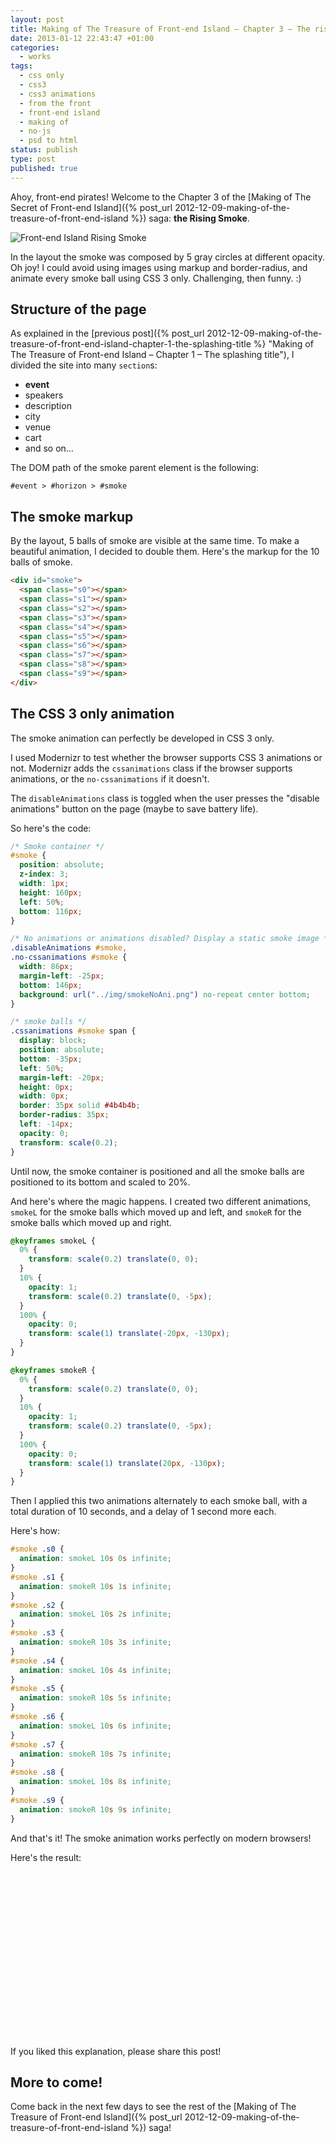 ```yaml
---
layout: post
title: Making of The Treasure of Front-end Island – Chapter 3 – The rising smoke
date: 2013-01-12 22:43:47 +01:00
categories:
  - works
tags:
  - css only
  - css3
  - css3 animations
  - from the front
  - front-end island
  - making of
  - no-js
  - psd to html
status: publish
type: post
published: true
---
```


Ahoy, front-end pirates! Welcome to the Chapter 3 of the [Making of The Secret of Front-end Island]({% post_url 2012-12-09-making-of-the-treasure-of-front-end-island %}) saga: **the Rising Smoke**.

![Front-end Island Rising Smoke](/assets/post-images/Front-end-Island-Rising-Smoke-709x237.png)

In the layout the smoke was composed by 5 gray circles at different opacity. Oh joy! I could avoid using images using markup and border-radius, and animate every smoke ball using CSS 3 only. Challenging, then funny. :)

## Structure of the page

As explained in the [previous post]({% post_url 2012-12-09-making-of-the-treasure-of-front-end-island-chapter-1-the-splashing-title %} "Making of The Treasure of Front-end Island – Chapter 1 – The splashing title"), I divided the site into many `section`s:

- **event**
- speakers
- description
- city
- venue
- cart
- and so on…

The DOM path of the smoke parent element is the following:

`#event > #horizon > #smoke`

## The smoke markup

By the layout, 5 balls of smoke are visible at the same time. To make a beautiful animation, I decided to double them. Here's the markup for the 10 balls of smoke.

```html
<div id="smoke">
  <span class="s0"></span>
  <span class="s1"></span>
  <span class="s2"></span>
  <span class="s3"></span>
  <span class="s4"></span>
  <span class="s5"></span>
  <span class="s6"></span>
  <span class="s7"></span>
  <span class="s8"></span>
  <span class="s9"></span>
</div>
```

## The CSS 3 only animation

The smoke animation can perfectly be developed in CSS 3 only.

I used Modernizr to test whether the browser supports CSS 3 animations or not. Modernizr adds the `cssanimations` class if the browser supports animations, or the `no-cssanimations` if it doesn't.

The `disableAnimations` class is toggled when the user presses the "disable animations" button on the page (maybe to save battery life).

So here's the code:

```css
/* Smoke container */
#smoke {
  position: absolute;
  z-index: 3;
  width: 1px;
  height: 160px;
  left: 50%;
  bottom: 116px;
}

/* No animations or animations disabled? Display a static smoke image */
.disableAnimations #smoke,
.no-cssanimations #smoke {
  width: 86px;
  margin-left: -25px;
  bottom: 146px;
  background: url("../img/smokeNoAni.png") no-repeat center bottom;
}

/* smoke balls */
.cssanimations #smoke span {
  display: block;
  position: absolute;
  bottom: -35px;
  left: 50%;
  margin-left: -20px;
  height: 0px;
  width: 0px;
  border: 35px solid #4b4b4b;
  border-radius: 35px;
  left: -14px;
  opacity: 0;
  transform: scale(0.2);
}
```

Until now, the smoke container is positioned and all the smoke balls are positioned to its bottom and scaled to 20%.

And here's where the magic happens. I created two different animations, `smokeL` for the smoke balls which moved up and left, and `smokeR` for the smoke balls which moved up and right.

```css
@keyframes smokeL {
  0% {
    transform: scale(0.2) translate(0, 0);
  }
  10% {
    opacity: 1;
    transform: scale(0.2) translate(0, -5px);
  }
  100% {
    opacity: 0;
    transform: scale(1) translate(-20px, -130px);
  }
}

@keyframes smokeR {
  0% {
    transform: scale(0.2) translate(0, 0);
  }
  10% {
    opacity: 1;
    transform: scale(0.2) translate(0, -5px);
  }
  100% {
    opacity: 0;
    transform: scale(1) translate(20px, -130px);
  }
}
```

Then I applied this two animations alternately to each smoke ball, with a total duration of 10 seconds, and a delay of 1 second more each.

Here's how:

```css
#smoke .s0 {
  animation: smokeL 10s 0s infinite;
}
#smoke .s1 {
  animation: smokeR 10s 1s infinite;
}
#smoke .s2 {
  animation: smokeL 10s 2s infinite;
}
#smoke .s3 {
  animation: smokeR 10s 3s infinite;
}
#smoke .s4 {
  animation: smokeL 10s 4s infinite;
}
#smoke .s5 {
  animation: smokeR 10s 5s infinite;
}
#smoke .s6 {
  animation: smokeL 10s 6s infinite;
}
#smoke .s7 {
  animation: smokeR 10s 7s infinite;
}
#smoke .s8 {
  animation: smokeL 10s 8s infinite;
}
#smoke .s9 {
  animation: smokeR 10s 9s infinite;
}
```

And that's it! The smoke animation works perfectly on modern browsers!

Here's the result:

<iframe class="lazy" height='265' scrolling='no' title='CSS 3 only Smoke animation' data-src='https://codepen.io/verlok/embed/nLsdB/?height=265&amp;theme-id=0&amp;default-tab=css,result&amp;embed-version=2' frameborder='no' allowtransparency='true' allowfullscreen='true' style='width: 100%;'>See the Pen <a href='https://codepen.io/verlok/pen/nLsdB/'>CSS 3 only Smoke animation</a> by Andrea Verlicchi (<a href='https://codepen.io/verlok'>@verlok</a>) on <a href='https://codepen.io'>CodePen</a>.
</iframe>

If you liked this explanation, please share this post!

## More to come!

Come back in the next few days to see the rest of the [Making of The Treasure of Front-end Island]({% post_url 2012-12-09-making-of-the-treasure-of-front-end-island %}) saga!
